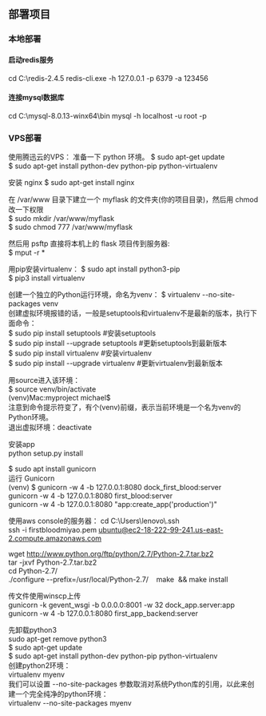## 部署项目

### 本地部署
#### 启动redis服务
cd C:\redis-2.4.5
redis-cli.exe -h 127.0.0.1 -p 6379 -a 123456 

#### 连接mysql数据库
cd C:\mysql-8.0.13-winx64\bin
mysql -h localhost -u root -p


### VPS部署

使用腾迅云的VPS：
准备一下 python 环境。
$ sudo apt-get update  
$ sudo apt-get install python-dev python-pip python-virtualenv  

安装 nginx
$ sudo apt-get install nginx  

在 /var/www 目录下建立一个 myflask 的文件夹(你的项目目录)，然后用 chmod 改一下权限  
$ sudo mkdir /var/www/myflask  
$ sudo chmod 777 /var/www/myflask  


然后用 psftp 直接将本机上的 flask 项目传到服务器:  
$ mput -r *  


用pip安装virtualenv： 
$ sudo apt install python3-pip  
$ pip3 install virtualenv  

创建一个独立的Python运行环境，命名为venv： 
$ virtualenv --no-site-packages venv  
创建虚拟环境报错的话，一般是setuptools和virtualenv不是最新的版本，执行下面命令：  
$ sudo pip install setuptools #安装setuptools  
$ sudo pip install --upgrade setuptools #更新setuptools到最新版本  
$ sudo pip install virtualenv #安装virtualenv  
$ sudo pip install --upgrade virtualenv   #更新virtualenv到最新版本  

用source进入该环境：  
$ source venv/bin/activate  
(venv)Mac:myproject michael$  
注意到命令提示符变了，有个(venv)前缀，表示当前环境是一个名为venv的Python环境。  
退出虚拟环境：deactivate  

安装app  
python setup.py install  


$ sudo apt install gunicorn  
运行 Gunicorn  
(venv) $ gunicorn -w 4 -b 127.0.0.1:8080 dock_first_blood:server  
gunicorn -w 4 -b 127.0.0.1:8080 first_blood:server  
gunicorn -w 4 -b 127.0.0.1:8080 "app:create_app('production')"  



使用aws console的服务器：
cd C:\Users\lenovo\\.ssh  
ssh -i firstbloodmiyao.pem ubuntu@ec2-18-222-99-241.us-east-2.compute.amazonaws.com  

wget http://www.python.org/ftp/python/2.7/Python-2.7.tar.bz2    
tar -jxvf Python-2.7.tar.bz2  
cd Python-2.7/  
./configure --prefix=/usr/local/Python-2.7/    
make  && make install  

传文件使用winscp上传  
gunicorn -k gevent_wsgi -b 0.0.0.0:8001 -w 32  dock_app.server:app  
gunicorn -w 4 -b 127.0.0.1:8080 first_app_backend:server  

先卸载python3  
sudo apt-get remove python3  
$ sudo apt-get update  
$ sudo apt-get install python-dev python-pip python-virtualenv  
创建python2环境：  
virtualenv myenv  
我们可以设置 --no-site-packages 参数取消对系统Python库的引用，以此来创建一个完全纯净的python环境：  
virtualenv --no-site-packages myenv  



